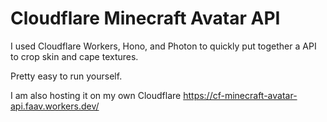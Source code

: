 # Cloudflare Minecraft Avatar API

I used Cloudflare Workers, Hono, and Photon to quickly put together a API to crop skin and cape textures.

Pretty easy to run yourself.

I am also hosting it on my own Cloudflare https://cf-minecraft-avatar-api.faav.workers.dev/